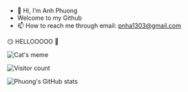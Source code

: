- 👋 Hi, I’m Anh Phuong
- Welcome to my Github 
- 📫 How to reach me through email: pnha1303@gmail.com


:smirk: HELLOOOOO :zany_face:

![Cat's meme](https://c.tenor.com/4-9lDNsIXoAAAAAC/flower-cat.gif)


![Visitor count](https://komarev.com/ghpvc/?username=phu0n9&color=green&style=flat)

![Phuong's GitHub stats](https://github-readme-stats.vercel.app/api?username=phu0n9&show_icons=true&theme=merko)

<!---
phu0n9/phu0n9 is a ✨ special ✨ repository because its `README.md` (this file) appears on your GitHub profile.
You can click the Preview link to take a look at your changes.
--->
